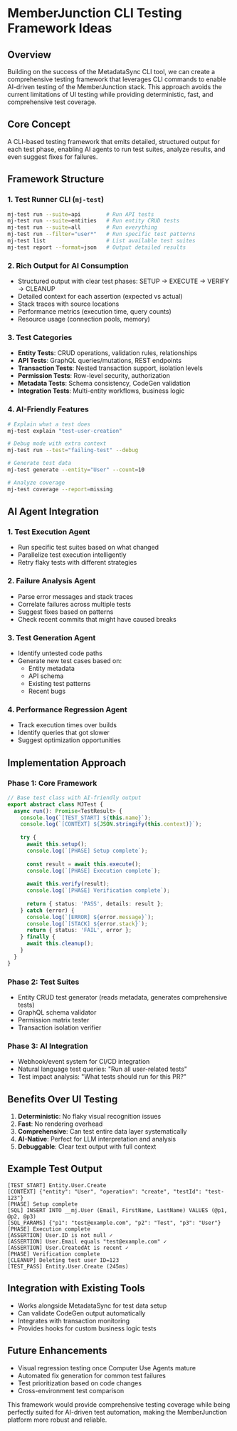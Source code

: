 # MemberJunction CLI Testing Framework Ideas

## Overview
Building on the success of the MetadataSync CLI tool, we can create a comprehensive testing framework that leverages CLI commands to enable AI-driven testing of the MemberJunction stack. This approach avoids the current limitations of UI testing while providing deterministic, fast, and comprehensive test coverage.

## Core Concept
A CLI-based testing framework that emits detailed, structured output for each test phase, enabling AI agents to run test suites, analyze results, and even suggest fixes for failures.

## Framework Structure

### 1. Test Runner CLI (`mj-test`)
```bash
mj-test run --suite=api        # Run API tests
mj-test run --suite=entities   # Run entity CRUD tests  
mj-test run --suite=all        # Run everything
mj-test run --filter="user*"   # Run specific test patterns
mj-test list                   # List available test suites
mj-test report --format=json   # Output detailed results
```

### 2. Rich Output for AI Consumption
- Structured output with clear test phases: SETUP → EXECUTE → VERIFY → CLEANUP
- Detailed context for each assertion (expected vs actual)
- Stack traces with source locations
- Performance metrics (execution time, query counts)
- Resource usage (connection pools, memory)

### 3. Test Categories
- **Entity Tests**: CRUD operations, validation rules, relationships
- **API Tests**: GraphQL queries/mutations, REST endpoints
- **Transaction Tests**: Nested transaction support, isolation levels
- **Permission Tests**: Row-level security, authorization
- **Metadata Tests**: Schema consistency, CodeGen validation
- **Integration Tests**: Multi-entity workflows, business logic

### 4. AI-Friendly Features
```bash
# Explain what a test does
mj-test explain "test-user-creation"

# Debug mode with extra context
mj-test run --test="failing-test" --debug

# Generate test data
mj-test generate --entity="User" --count=10

# Analyze coverage
mj-test coverage --report=missing
```

## AI Agent Integration

### 1. Test Execution Agent
- Run specific test suites based on what changed
- Parallelize test execution intelligently
- Retry flaky tests with different strategies

### 2. Failure Analysis Agent
- Parse error messages and stack traces
- Correlate failures across multiple tests
- Suggest fixes based on patterns
- Check recent commits that might have caused breaks

### 3. Test Generation Agent
- Identify untested code paths
- Generate new test cases based on:
  - Entity metadata
  - API schema
  - Existing test patterns
  - Recent bugs

### 4. Performance Regression Agent
- Track execution times over builds
- Identify queries that got slower
- Suggest optimization opportunities

## Implementation Approach

### Phase 1: Core Framework
```typescript
// Base test class with AI-friendly output
export abstract class MJTest {
  async run(): Promise<TestResult> {
    console.log(`[TEST_START] ${this.name}`);
    console.log(`[CONTEXT] ${JSON.stringify(this.context)}`);
    
    try {
      await this.setup();
      console.log(`[PHASE] Setup complete`);
      
      const result = await this.execute();
      console.log(`[PHASE] Execution complete`);
      
      await this.verify(result);
      console.log(`[PHASE] Verification complete`);
      
      return { status: 'PASS', details: result };
    } catch (error) {
      console.log(`[ERROR] ${error.message}`);
      console.log(`[STACK] ${error.stack}`);
      return { status: 'FAIL', error };
    } finally {
      await this.cleanup();
    }
  }
}
```

### Phase 2: Test Suites
- Entity CRUD test generator (reads metadata, generates comprehensive tests)
- GraphQL schema validator
- Permission matrix tester
- Transaction isolation verifier

### Phase 3: AI Integration
- Webhook/event system for CI/CD integration
- Natural language test queries: "Run all user-related tests"
- Test impact analysis: "What tests should run for this PR?"

## Benefits Over UI Testing
1. **Deterministic**: No flaky visual recognition issues
2. **Fast**: No rendering overhead
3. **Comprehensive**: Can test entire data layer systematically
4. **AI-Native**: Perfect for LLM interpretation and analysis
5. **Debuggable**: Clear text output with full context

## Example Test Output
```
[TEST_START] Entity.User.Create
[CONTEXT] {"entity": "User", "operation": "create", "testId": "test-123"}
[PHASE] Setup complete
[SQL] INSERT INTO __mj.User (Email, FirstName, LastName) VALUES (@p1, @p2, @p3)
[SQL_PARAMS] {"p1": "test@example.com", "p2": "Test", "p3": "User"}
[PHASE] Execution complete
[ASSERTION] User.ID is not null ✓
[ASSERTION] User.Email equals "test@example.com" ✓
[ASSERTION] User.CreatedAt is recent ✓
[PHASE] Verification complete
[CLEANUP] Deleting test user ID=123
[TEST_PASS] Entity.User.Create (245ms)
```

## Integration with Existing Tools
- Works alongside MetadataSync for test data setup
- Can validate CodeGen output automatically
- Integrates with transaction monitoring
- Provides hooks for custom business logic tests

## Future Enhancements
- Visual regression testing once Computer Use Agents mature
- Automated fix generation for common test failures
- Test prioritization based on code changes
- Cross-environment test comparison

This framework would provide comprehensive testing coverage while being perfectly suited for AI-driven test automation, making the MemberJunction platform more robust and reliable.
